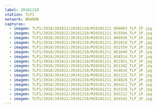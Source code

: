 ```yaml
---
label: 20181210
station: TLP1
network: BRAMON
capturas:
  - imagem: TLP1/2018/201812/20181210/M20181211_050003_TLP_1P.jpg
  - imagem: TLP1/2018/201812/20181210/M20181211_015504_TLP_1P.jpg
  - imagem: TLP1/2018/201812/20181210/M20181211_060936_TLP_1P.jpg
  - imagem: TLP1/2018/201812/20181210/M20181211_031618_TLP_1P.jpg
  - imagem: TLP1/2018/201812/20181210/M20181211_031559_TLP_1P.jpg
  - imagem: TLP1/2018/201812/20181210/M20181211_061649_TLP_1P.jpg
  - imagem: TLP1/2018/201812/20181210/M20181211_034514_TLP_1P.jpg
  - imagem: TLP1/2018/201812/20181210/M20181211_051921_TLP_1P.jpg
  - imagem: TLP1/2018/201812/20181210/M20181211_052342_TLP_1P.jpg
  - imagem: TLP1/2018/201812/20181210/M20181211_014616_TLP_1P.jpg
  - imagem: TLP1/2018/201812/20181210/M20181211_031222_TLP_1P.jpg
  - imagem: TLP1/2018/201812/20181210/M20181211_034820_TLP_1P.jpg
  - imagem: TLP1/2018/201812/20181210/M20181211_065411_TLP_1P.jpg
  - imagem: TLP1/2018/201812/20181210/M20181211_033329_TLP_1P.jpg
  - imagem: TLP1/2018/201812/20181210/M20181211_035212_TLP_1P.jpg
  - imagem: TLP1/2018/201812/20181210/M20181211_054545_TLP_1P.jpg
---
```

